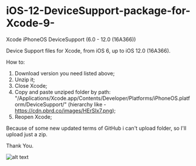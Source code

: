 # iOS-12-DeviceSupport-package-for-Xcode-9-

Xcode iPhoneOS DeviceSupport (6.0 - 12.0 (16A366))

Device Support files for Xcode, from iOS 6, up to iOS 12.0 (16A366).

How to:

1) Download version you need listed above;
2) Unzip it;
3) Close Xcode;
4) Copy and paste unziped folder by path: "/Applications/Xcode.app/Contents/Developer/Platforms/iPhoneOS.platform/DeviceSupport/" (hierarchy like - https://cdn.pbrd.co/images/HErSIx7.png);
5) Reopen Xcode;

Because of some new updated terms of GitHub i can't upload folder, so I'll upload just a zip. 

Thank You.

![alt text](https://cdn.pbrd.co/images/HErSIx7.png)
